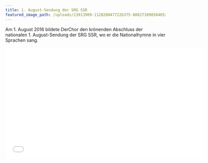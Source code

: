 ```yaml
---
title: 1. August-Sendung der SRG SSR
featured_image_path: /uploads/13913909-1128280477226375-8062710985840523808-o.jpg
---
```

Am 1. August 2016 bildete DerChor den krönenden Abschluss der nationalen 1. August-Sendung der SRG SSR, wo er die Nationalhymne in vier Sprachen sang.

<iframe src='//tp.srgssr.ch/p/srf/embed?urn=urn:srf:video:6d4c98ea-2ed0-4986-96bb-5c2b7a987f56&start=5243' allowfullscreen width='624' height='351' frameborder='0' name='1. August 2016 – Nationalfeier aus Bern'></iframe>
